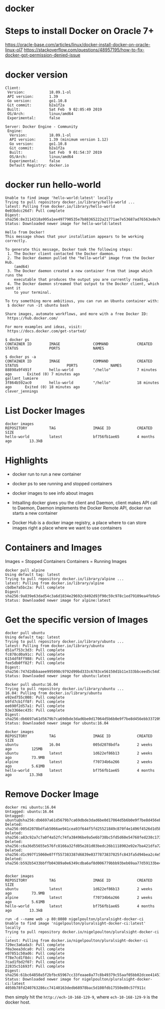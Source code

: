 # docker

# Steps to install Docker on Oracle 7+
https://oracle-base.com/articles/linux/docker-install-docker-on-oracle-linux-ol7
https://stackoverflow.com/questions/48957195/how-to-fix-docker-got-permission-denied-issue


# docker version
```
Client:
 Version:           18.09.1-ol
 API version:       1.39
 Go version:        go1.10.8
 Git commit:        b2a1f2a
 Built:             Sat Feb  9 02:05:49 2019
 OS/Arch:           linux/amd64
 Experimental:      false

Server: Docker Engine - Community
 Engine:
  Version:          18.09.1-ol
  API version:      1.39 (minimum version 1.12)
  Go version:       go1.10.8
  Git commit:       b2a1f2a
  Built:            Sat Feb  9 01:54:37 2019
  OS/Arch:          linux/amd64
  Experimental:     false
  Default Registry: docker.io
  ```


# docker run hello-world
```
Unable to find image 'hello-world:latest' locally
Trying to pull repository docker.io/library/hello-world ...
latest: Pulling from docker.io/library/hello-world
0e03bdcc26d7: Pull complete
Digest: sha256:8e3114318a995a1ee497790535e7b88365222a21771ae7e53687ad76563e8e76
Status: Downloaded newer image for hello-world:latest

Hello from Docker!
This message shows that your installation appears to be working correctly.

To generate this message, Docker took the following steps:
 1. The Docker client contacted the Docker daemon.
 2. The Docker daemon pulled the "hello-world" image from the Docker Hub.
    (amd64)
 3. The Docker daemon created a new container from that image which runs the
    executable that produces the output you are currently reading.
 4. The Docker daemon streamed that output to the Docker client, which sent it
    to your terminal.

To try something more ambitious, you can run an Ubuntu container with:
 $ docker run -it ubuntu bash

Share images, automate workflows, and more with a free Docker ID:
 https://hub.docker.com/

For more examples and ideas, visit:
 https://docs.docker.com/get-started/
```

```
$ docker ps
CONTAINER ID        IMAGE               COMMAND             CREATED             STATUS              PORTS               NAMES

$ docker ps -a
CONTAINER ID        IMAGE               COMMAND             CREATED             STATUS                      PORTS               NAMES
88898a9f491f        hello-world         "/hello"            7 minutes ago       Exited (0) 7 minutes ago                        gallant_lumiere
3f864b592ac0        hello-world         "/hello"            18 minutes ago      Exited (0) 18 minutes ago                       clever_jennings
```

# List Docker Images

```
docker images
REPOSITORY          TAG                 IMAGE ID            CREATED             SIZE
hello-world         latest              bf756fb1ae65        4 months ago        13.3kB
```

# Highlights

- docker run to run a new container

- docker ps to see running and stopped containers

- docker images to see info about images

- Intsalling docker gives you the client and Daemon, client makes API call to Daemon, Daemon implements the Docker Remote API, docker run starts a new container
- Docker Hub is a docker image registry, a place where to can store images right a place where we want to use containers

# Containers and Images

Images = Stopped Containers
Containers = Running Images


```
docker pull alpine
Using default tag: latest
Trying to pull repository docker.io/library/alpine ...
latest: Pulling from docker.io/library/alpine
cbdbe7a5bc2a: Pull complete
Digest: sha256:9a839e63dad54c3a6d1834e29692c8492d93f90c59c978c1ed79109ea4fb9a54
Status: Downloaded newer image for alpine:latest
```

# Get the specific version of Images

```
docker pull ubuntu
Using default tag: latest
Trying to pull repository docker.io/library/ubuntu ...
latest: Pulling from docker.io/library/ubuntu
d51af753c3d3: Pull complete
fc878cd0a91c: Pull complete
6154df8ff988: Pull complete
fee5db0ff82f: Pull complete
Digest: sha256:747d2dbbaaee995098c9792d99bd333c6783ce56150d1b11e333bbceed5c54d7
Status: Downloaded newer image for ubuntu:latest
```

```
docker pull ubuntu:16.04
Trying to pull repository docker.io/library/ubuntu ...
16.04: Pulling from docker.io/library/ubuntu
e92ed755c008: Pull complete
b9fd7cb1ff8f: Pull complete
ee690f2d57a1: Pull complete
53e3366ec435: Pull complete
Digest: sha256:db6697a61d5679b7ca69dbde3dad6be0d17064d5b6b0e9f7be8d456ebb337209
Status: Downloaded newer image for ubuntu:16.04
```

```
docker images
REPOSITORY          TAG                 IMAGE ID            CREATED             SIZE
ubuntu              16.04               005d2078bdfa        2 weeks ago         125MB
ubuntu              latest              1d622ef86b13        2 weeks ago         73.9MB
alpine              latest              f70734b6a266        2 weeks ago         5.61MB
hello-world         latest              bf756fb1ae65        4 months ago        13.3kB
```

# Remove Docker Image

```
docker rmi ubuntu:16.04
Untagged: ubuntu:16.04
Untagged: ubuntu@sha256:db6697a61d5679b7ca69dbde3dad6be0d17064d5b6b0e9f7be8d456ebb337209
Deleted: sha256:005d2078bdfab5066ae941cea93f644f5fd25521849c870f4e1496f4526d1d5b
Deleted: sha256:a83c92a7c7a0f4a52fc74fa38496be9a5e6b738bc5fd5d60e54768fed238c173
Deleted: sha256:c6a36d55655e576fc8166a32fd05e281d03bedc26b1118902e92e7ba421dfa72
Deleted: sha256:d1c997f15060e07ff557383387d6839e0377873837025fc843fa5d94bea2c4e5
Deleted: sha256:b592b5433bbffb04389a0e6349cdba6af8d006779bbb93beb69aa77d59133be4


docker images
REPOSITORY          TAG                 IMAGE ID            CREATED             SIZE
ubuntu              latest              1d622ef86b13        2 weeks ago         73.9MB
alpine              latest              f70734b6a266        2 weeks ago         5.61MB
hello-world         latest              bf756fb1ae65        4 months ago        13.3kB
```

```
run -d --name web -p 80:8080 nigelpoulton/pluralsight-docker-ci
Unable to find image 'nigelpoulton/pluralsight-docker-ci:latest' locally
Trying to pull repository docker.io/nigelpoulton/pluralsight-docker-ci ...
latest: Pulling from docker.io/nigelpoulton/pluralsight-docker-ci
729ec3a6ada3: Pull complete
f0a3eea3dca0: Pull complete
e07851c50ad6: Pull complete
f78e7cd1f8dc: Pull complete
7cad1fbd2f07: Pull complete
22835c51693f: Pull complete
Digest: sha256:61bc64850a5f2bfbc65967cc33feaae8a77c8b49379c55aaf05bb02dcee41451
Status: Downloaded newer image for nigelpoulton/pluralsight-docker-ci:latest
4050b78fd240763286cc74140163dedb68978bac5d108fdb17550e80c57f911c
```

then simply hit the ``http://ech-10-168-129-9``,  where ``ech-10-168-129-9`` is the docker host.

